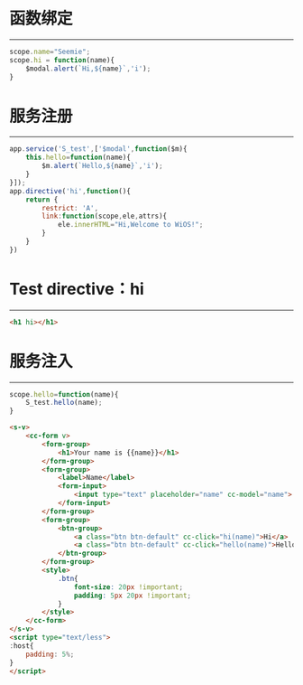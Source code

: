 # 函数绑定
---
```javascript inject:$modal
scope.name="Seemie";
scope.hi = function(name){
    $modal.alert(`Hi,${name}`,'i');
}
```
# 服务注册
---
```javascript inject:$modal
app.service('S_test',['$modal',function($m){
    this.hello=function(name){
        $m.alert(`Hello,${name}`,'i');
    }
}]);
app.directive('hi',function(){
    return {
        restrict: 'A',
        link:function(scope,ele,attrs){
            ele.innerHTML="Hi,Welcome to WiOS!";
        }
    }
})
```
# Test directive：hi
---
```html
<h1 hi></h1>
```
# 服务注入
---
```javascript inject:S_test
scope.hello=function(name){
    S_test.hello(name);
}
```
<!-- <style>
.btn{
    font-size: 20px !important;
    padding: 5px 20px !important;
}
</style> -->

```html
<s-v>
    <cc-form v>
        <form-group>
            <h1>Your name is {{name}}</h1>
        </form-group>
        <form-group>
            <label>Name</label>
            <form-input>
                <input type="text" placeholder="name" cc-model="name">
            </form-input>
        </form-group>
        <form-group>
            <btn-group>
                <a class="btn btn-default" cc-click="hi(name)">Hi</a>
                <a class="btn btn-default" cc-click="hello(name)">Hello</a>
            </btn-group>
        </form-group>
        <style>
            .btn{
                font-size: 20px !important;
                padding: 5px 20px !important;
            }
        </style>
    </cc-form>
</s-v>
<script type="text/less">
:host{
    padding: 5%;
}
</script>
```